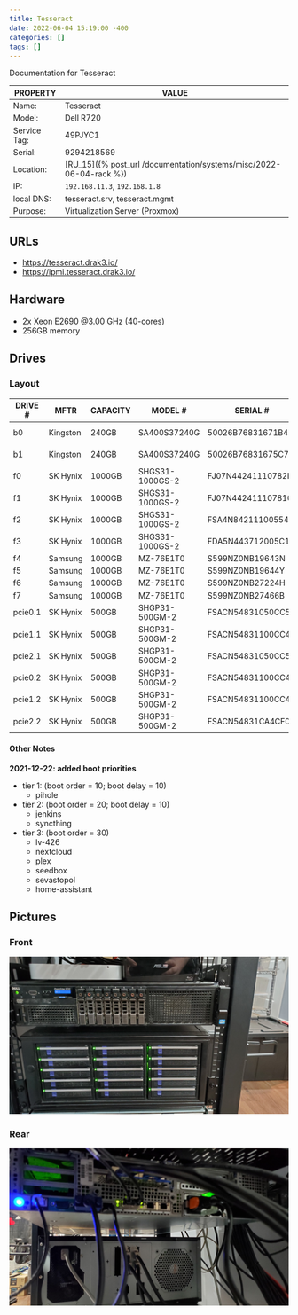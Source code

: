 ```yaml
---
title: Tesseract
date: 2022-06-04 15:19:00 -400
categories: []
tags: []
---
```


Documentation for Tesseract

| PROPERTY     | VALUE                                                               |
| ------------ | ------------------------------------------------------------------- |
| Name:        | Tesseract                                                           |
| Model:       | Dell R720                                                           |
| Service Tag: | 49PJYC1                                                             |
| Serial:      | 9294218569                                                          |
| Location:    | [RU_15]({% post_url /documentation/systems/misc/2022-06-04-rack %}) |
| IP:          | `192.168.11.3`, `192.168.1.8`                                       |
| local DNS:   | tesseract.srv, tesseract.mgmt                                       |
| Purpose:     | Virtualization Server (Proxmox)                                     |

## URLs

- https://tesseract.drak3.io/
- https://ipmi.tesseract.drak3.io/

## Hardware

- 2x Xeon E2690 @3.00 GHz (40-cores)
- 256GB memory

## Drives

### Layout

| DRIVE # | MFTR     | CAPACITY | MODEL #         | SERIAL #          | POOL         |
| ------- | -------- | -------- | --------------- | ----------------- | ------------ |
| b0      | Kingston | 240GB    | SA400S37240G    | 50026B76831671B4  | rpool (boot) |
| b1      | Kingston | 240GB    | SA400S37240G    | 50026B76831675C7  | rpool (boot) |
| f0      | SK Hynix | 1000GB   | SHGS31-1000GS-2 | FJ07N44241110782E | tank         |
| f1      | SK Hynix | 1000GB   | SHGS31-1000GS-2 | FJ07N442411107810 | tank         |
| f2      | SK Hynix | 1000GB   | SHGS31-1000GS-2 | FSA4N84211100554W | tank         |
| f3      | SK Hynix | 1000GB   | SHGS31-1000GS-2 | FDA5N443712005C1H | tank         |
| f4      | Samsung  | 1000GB   | MZ-76E1T0       | S599NZ0NB19643N   | tank         |
| f5      | Samsung  | 1000GB   | MZ-76E1T0       | S599NZ0NB19644Y   | tank         |
| f6      | Samsung  | 1000GB   | MZ-76E1T0       | S599NZ0NB27224H   | tank         |
| f7      | Samsung  | 1000GB   | MZ-76E1T0       | S599NZ0NB27466B   | tank         |
| pcie0.1 | SK Hynix | 500GB    | SHGP31-500GM-2  | FSACN54831050CC5L | nvme_pool    |
| pcie1.1 | SK Hynix | 500GB    | SHGP31-500GM-2  | FSACN54831100CC40 | nvme_pool    |
| pcie2.1 | SK Hynix | 500GB    | SHGP31-500GM-2  | FSACN54831050CC5I | nvme_pool    |
| pcie0.2 | SK Hynix | 500GB    | SHGP31-500GM-2  | FSACN54831100CC46 | nvme_pool    |
| pcie1.2 | SK Hynix | 500GB    | SHGP31-500GM-2  | FSACN54831100CC4O | nvme_pool    |
| pcie2.2 | SK Hynix | 500GB    | SHGP31-500GM-2  | FSACN54831CA4CF0D | nvme_pool    |

#### Other Notes

**2021-12-22: added boot priorities**

- tier 1: (boot order = 10; boot delay = 10)
  - pihole
- tier 2: (boot order = 20; boot delay = 10)
  - jenkins
  - syncthing
- tier 3: (boot order = 30)
  - lv-426
  - nextcloud
  - plex
  - seedbox
  - sevastopol
  - home-assistant

## Pictures

### Front

![switches, PoE, and shelf](/assets/rack_03_server.jpg)

### Rear

![tesseract rear](/assets/tesseract_rear.jpg)
